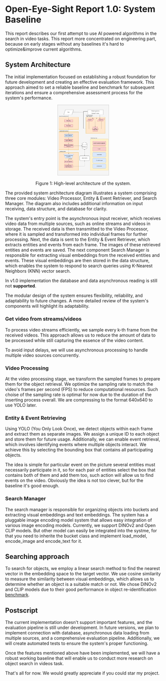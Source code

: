 # Open-Eye-Sight Report 1.0: System Baseline

This report describes our first attempt to use AI powered algorithms in the search in video tasks. This report more concentrated on engineering part, because on early stages without any baselines it's hard to optimize&improve current algorithms.

## System Architecture

The initial implementation focused on establishing a robust foundation for future development and creating an effective evaluation framework. This approach aimed to set a reliable baseline and benchmark for subsequent iterations and ensure a comprehensive assessment process for the system's performance.

<p align="center">
    <img src="../assets/reports/report01/Architecture.png" alt="Architecture" style="max-width: 33%; height: auto;">
</p>
<p align="center">Figure 1: High-level architecture of the system.</p>

The provided system architecture diagram illustrates a system comprising three core modules: Video Processor, Entity & Event Retriever, and Search Manager. The diagram also includes additional information on input receiving, data structure, and database for clarity.

The system's entry point is the asynchronous input receiver, which receives video data from multiple sources, such as online streams and videos in storage. The received data is then transmitted to the Video Processor, where it is sampled and transformed into individual frames for further processing. Next, the data is sent to the Entity & Event Retriever, which extracts entities and events from each frame. The images of these retrieved entities and events are saved. The next component Search Manager is responsible for extracting visual embeddings from the received entities and events. These visual embeddings are then stored in the data structure, which enables the system to respond to search queries using K-Nearest Neighbors (KNN) vector search. 

In v1.0 implementation the database and data asynchronous reading is still not **supported**.

The modular design of the system ensures flexibility, reliability, and adaptability to future changes. A more detailed review of the system's components will highlight its adaptability.

### Get video from streams/videos

To process video streams efficiently, we sample every k-th frame from the received videos. This approach allows us to reduce the amount of data to be processed while still capturing the essence of the video content. 

To avoid input delays, we will use asynchronous processing to handle multiple video sources concurrently.

### Video Processing

At the video processing stage, we transform the sampled frames to prepare them for the object retrieval. We optimize the sampling rate to match the video's frames per second (FPS) to reduce computational resources. Such choise of the sampling rate is optimal for now due to the duration of the inserting process overall. We are compressing to the format 640x640 to use YOLO later. 


### Entity & Event Retrieving

Using YOLO (You Only Look Once), we detect objects within each frame and extract them as separate images. We assign a unique ID to each object and store them for future usage. Additionally, we can enable event retrieval, which involves identifying events where multiple objects interact. We achieve this by selecting the bounding box that contains all participating objects.

The idea is simple for particular event on the picture several entities must necessarily participate in it, so for each pair of entities select the box that contains both of them and add them too, such action will allow us to find events on the video. Obviously the idea is not too clever, but for the baseline it's good enough. 

### Search Manager
The search manager is responsible for organizing objects into buckets and extracting visual embeddings and text embeddings. The system has a pluggable image encoding model system that allows easy integration of various image encoding models. Currently, we support DINOv2 and Open CLIP models. But other model can easily be integrated into the systme, for that you need to inherite the bucket class and implement load_model, encode_image and encode_text for it.

## Searching approach

To search for objects, we employ a linear search method to find the nearest vector in the embedding space to the target vector. We use cosine similarity to measure the similarity between visual embeddings, which allows us to determine whether an object is a suitable match or not. We chose DINOv2 and CLIP models due to their good performance in object re-identification [benchmark]((https://arxiv.org/pdf/2311.00750)). 


## Postscript

The current implementation doesn't support important features, and the evaluation pipeline is still under development. In future versions, we plan to implement connection with database, asynchronous data loading from multiple sources, and a comprehensive evaluation pipeline. Additionally, we will create automated tests to ensure the system's proper functioning.

Once the features mentioned above have been implemented, we will have a robust working baseline that will enable us to conduct more research on object search in videos task. 

That's all for now. We would greatly appreciate if you could star my project.



